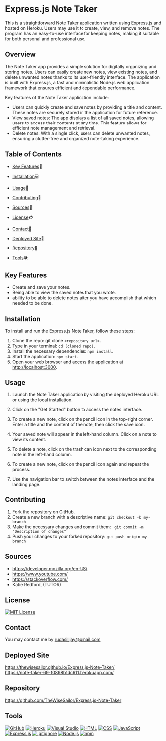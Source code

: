 # Express.js Note Taker

This is a straightforward Note Taker application written using Express.js and hosted on Heroku. Users may use it to create, view, and remove notes. The program has an easy-to-use interface for keeping notes, making it suitable for both personal and professional use.

## Overview 

The Note Taker app provides a simple solution for digitally organizing and storing notes. Users can easily create new notes, view existing notes, and delete unwanted notes thanks to its user-friendly interface. The application is built with Express.js, a fast and minimalistic Node.js web application framework that ensures efficient and dependable performance.


Key features of the Note Taker application include:
- Users can quickly create and save notes by providing a title and content. These notes are securely stored in the application for future reference.
- View saved notes: The app displays a list of all saved notes, allowing users to access their contents at any time. This feature allows for efficient note management and retrieval.
- Delete notes: With a single click, users can delete unwanted notes, ensuring a clutter-free and organized note-taking experience.




## Table of Contents

- [Key Features](#key-features)🔑
- [Installation](#installation)💻
- [Usage](#usage)📲
- [Contributing](#contributing)📜
- [Sources](#sources)🔎
- [License](#license)💳
- [Contact](#contact)📩
- [Deployed Site](#DeployedSite)📂
- [Repository](#Repository)📂

- [Tools](#Tools)🛠

## Key Features <a name="key-features"></a>
- Create and save your notes.
- Being able to view the saved notes that you wrote.
- ability to be able to delete notes after you have accomplish that which needed to be done.


## Installation <a name="installation"></a>
 
 To install and run the Express.js Note Taker, follow these steps: <br>

 1. Clone the repo: git clone `<repository_url>`.
 2. Type in your terminal: `cd (cloned repo)`.
 3. Install the necessary dependencies: `npm install`.
 4. Start the application: `npm start`.
 5. Open your web browser and access the application at [http://localhost:3000](http://localhost:3000).

 
## Usage <a name="usage"></a>

1. Launch the Note Taker application by visiting the deployed Heroku URL or using the local installation.

2. Click on the "Get Started" button to access the notes interface.


3. To create a new note, click on the pencil icon in the top-right corner. Enter a title and the content of the note, then click the save icon.


4. Your saved note will appear in the left-hand column. Click on a note to view its content.


5. To delete a note, click on the trash can icon next to the corresponding note in the left-hand column.


6. To create a new note, click on the pencil icon again and repeat the process.


7. Use the navigation bar to switch between the notes interface and the landing page.



## Contributing <a name="contributing"></a>

1. Fork the repository on GitHub.
2. Create a new branch with a descriptive name: ```git checkout -b my-branch```
3. Make the necessary changes and commit them: ``` git commit -m "Description of changes"```
4. Push your changes to your forked repository: ```git push origin my-branch```


## Sources<a name="Sources"></a>
- https://developer.mozilla.org/en-US/
- https://www.youtube.com/
- https://stackoverflow.com/
- Katie Redford, (TUTOR)

## License <a name="license"></a>
[![MIT License](https://img.shields.io/badge/License-MIT-yellow.svg)](https://opensource.org/licenses/MIT)
## Contact <a name="contact"></a>
You may contact me by rudasilljay@gmail.com


## Deployed Site <a name="DeployedSite"></a>
https://thewisesailor.github.io/Express.js-Note-Taker/ <br>
https://note-taker-69-f0898b1dc611.herokuapp.com/
## Repository <a name="Repository"></a>
https://github.com/TheWiseSailor/Express.js-Note-Taker
## Tools<a name="Tools"></a>


  [![GitHub](https://img.shields.io/badge/--181717?logo=github&logoColor=ffffff)](https://github.com/)
  [![Heroku](https://badgen.net/badge/icon/heroku?icon=heroku&label)](https://www.heroku.com/)
  [![Visual Studio](https://badgen.net/badge/icon/visualstudio?icon=visualstudio&label)](https://visualstudio.microsoft.com)
[![HTML](https://badgen.net/badge/icon/html5?icon=html5&label)](https://www.w3.org/html/)
[![CSS](https://badgen.net/badge/icon/css3?icon=css3&label)](https://www.w3.org/Style/CSS/Overview.en.html)
  [![JavaScript](https://badgen.net/badge/icon/javascript?icon=javascript&label)](https://www.javascript.com/)
  [![Express.js](https://badgen.net/badge/icon/express?icon=express&label)](https://expressjs.com/)
  [![.gitignore](https://badgen.net/badge/icon/git?icon=git&label)](https://git-scm.com/doc)
  [![Node.js](https://badgen.net/badge/icon/nodejs?icon=nodejs&label)](https://nodejs.org/) 
   [![npm](https://badgen.net/badge/icon/npm?icon=npm&label)](https://npmjs.com/)


